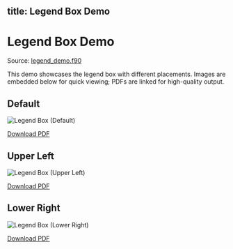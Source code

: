 title: Legend Box Demo
---

# Legend Box Demo

Source: [legend_demo.f90](../../sourcefile/legend_demo.f90.html)

This demo showcases the legend box with different placements. Images are embedded below for quick viewing; PDFs are linked for high-quality output.

## Default
![Legend Box (Default)](../../media/examples/legend_demo/legend_box_default.png)

[Download PDF](../../media/examples/legend_demo/legend_box_default.pdf)

## Upper Left
![Legend Box (Upper Left)](../../media/examples/legend_demo/legend_box_upper_left.png)

[Download PDF](../../media/examples/legend_demo/legend_box_upper_left.pdf)

## Lower Right
![Legend Box (Lower Right)](../../media/examples/legend_demo/legend_box_lower_right.png)

[Download PDF](../../media/examples/legend_demo/legend_box_lower_right.pdf)
